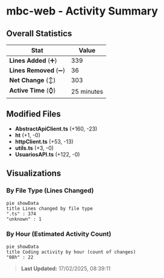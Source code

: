 # mbc-web - Activity Summary 

## Overall Statistics

| Stat                   | Value                                                             |
| ---------------------- | ----------------------------------------------------------------- |
| **Lines Added** (➕)   | 339                                          |
| **Lines Removed** (➖) | 36                                        |
| **Net Change** (↕)    | 303                |
| **Active Time** (⌚)   | 25 minutes |


## Modified Files
- **AbstractApiClient.ts** (+160, -23)
- **ht** (+1, -0)
- **httpClient.ts** (+53, -13)
- **utils.ts** (+3, -0)
- **UsuariosAPI.ts** (+122, -0)

## Visualizations

### By File Type (Lines Changed)

```mermaid
pie showData
title Lines changed by file type
".ts" : 374
"unknown" : 1
```

### By Hour (Estimated Activity Count)

```mermaid
pie showData
title Coding activity by hour (count of changes)
"08h" : 22
```


> **Last Updated:** 17/02/2025, 08:39:11